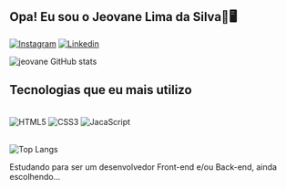 ## Opa! Eu sou o Jeovane Lima da Silva🫡🖥️

[![Instagram](https://img.shields.io/badge/Instagram-E4405F?style=for-the-badge&logo=instagram&logoColor=white)](https://www.instagram.com/jeovanee.lima/)
[![Linkedin](https://img.shields.io/badge/LinkedIn-0077B5?style=for-the-badge&logo=linkedin&logoColor=white)](https://www.linkedin.com/in/jeovane-silva-936ba3292/)

![jeovane GitHub stats](https://github-readme-stats.vercel.app/api?username=JeovaneSilva&show_icons=true&theme=dracula)

## Tecnologias que eu mais utilizo

<div style="display: inline_block"> <br/>
    <img text_align="center" alt= "HTML5" src="https://img.shields.io/badge/HTML5-E34F26?style=for-the-badge&logo=html5&logoColor=white" />
    <img text_align="center" alt= "CSS3" src="https://img.shields.io/badge/CSS3-1572B6?style=for-the-badge&logo=css3&logoColor=white" />
    <img text_align="center" alt= "JacaScript" src="https://img.shields.io/badge/JavaScript-F7DF1E?style=for-the-badge&logo=javascript&logoColor=black" />
</div> <br>

![Top Langs](https://github-readme-stats.vercel.app/api/top-langs/?username=jeovanelima&hide_progress=false) <br>


Estudando para ser um desenvolvedor Front-end e/ou Back-end, ainda escolhendo...

